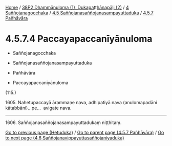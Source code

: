 
[Home](/) / [38P2 Dhammānuloma (1), Dukapaṭṭhānapāḷi (2)](../../../../38P2.md) / [4 Saññojanagocchaka](../../../4.md) / [4.5 Saññojanasaññojanasampayuttaduka](../../4.5.md) / [4.5.7 Pañhāvāra](../4.5.7.md)

# 4.5.7.4 Paccayapaccanīyānuloma

* Saññojanagocchaka

* Saññojanasaññojanasampayuttaduka

* Pañhāvāra

* Paccayapaccanīyānuloma

(115.)

1605\. Nahetupaccayā ārammaṇe nava, adhipatiyā nava (anulomapadāni kātabbāni)…pe…  avigate nava.

---

1606\. Saññojanasaññojanasampayuttadukaṃ niṭṭhitaṃ.



[Go to previous page (Hetuduka)](4.5.7.3/Hetuduka.md) / [Go to parent page (4.5.7 Pañhāvāra)](../4.5.7.md) / [Go to next page (4.6 Saññojanavippayuttasaññojaniyaduka)](../../4.6.md)


